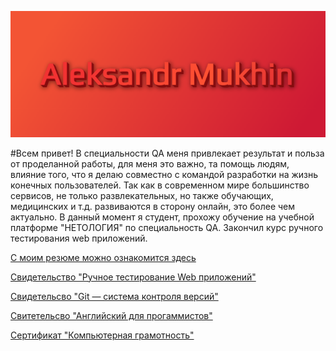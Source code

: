 ![Header](	https://github.com/AleksandrMukhin/AleksandrMukhin/blob/main/image/image.png?raw=true)

#Всем привет!  В специальности QA меня привлекает результат и польза от проделанной работы, для меня это важно, та помощь людям, влияние того, что я делаю совместно с командой разработки на жизнь конечных пользователей. Так как в современном мире большинство сервисов, не только развлекательных, но также обучающих, медицинских  и т.д. развиваются в сторону онлайн, это более чем актуально.
В данный момент я студент, прохожу обучение на учебной платформе "НЕТОЛОГИЯ" по специальность QA. Закончил курс ручного тестирования web приложений. 

[С моим резюме можно ознакомится здесь](https://docs.google.com/document/d/1A-Snqudk7euLDkIJOdVPzw69E3fm2Xs-/edit?usp=share_link&ouid=101672383994983186103&rtpof=true&sd=true)

[Свидетельство "Ручное тестирование Web приложений"](https://drive.google.com/file/d/1NI22A-OUjeDD6St-6oc1jpN2mzz_01TV/view?usp=share_link)   

[Свидетельсво "Git — система контроля версий"](https://drive.google.com/file/d/1y0a9dLKTx9Et-UGh5CgEtAGF_mjjN8dI/view?usp=share_link)

[Свитетельсво "Английский для прогаммистов"](https://drive.google.com/file/d/1IhsRSteQPHsBW4zH5ZMN5kR0ocyXrtQl/view?usp=share_link)

[Сертификат "Компьютерная грамотность"](https://drive.google.com/file/d/1dyp-xRwyLKnrBXiChpLsm1dhOJDaTwPD/view?usp=share_link)
